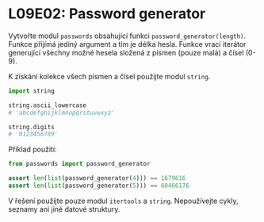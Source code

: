 # L09E02: Password generator
Vytvořte modul `passwords` obsahující funkci `password_generator(length)`. Funkce přijímá jediný argument a tím je délka hesla. Funkce vrací iterátor generující všechny možné hesela složená z písmen (pouze malá) a čísel (0-9).

K získání kolekce všech písmen a čísel použijte modul `string`.

```python
import string

string.ascii_lowercase
# 'abcdefghijklmnopqrstuvwxyz'

string.digits
# '0123456789'
```

Příklad použití:

```python
from passwords import password_generator

assert len(list(password_generator(4))) == 1679616
assert len(list(password_generator(5))) == 60466176
```

V řešení použíjte pouze modul `itertools` a `string`. Nepoužívejte cykly, seznamy ani jiné datové struktury.


